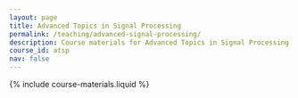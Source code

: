 ```yaml
---
layout: page
title: Advanced Topics in Signal Processing
permalink: /teaching/advanced-signal-processing/
description: Course materials for Advanced Topics in Signal Processing
course_id: atsp
nav: false
---
```


{% include course-materials.liquid %}
